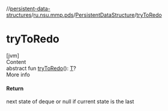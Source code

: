 //[persistent-data-structures](../../index.md)/[ru.nsu.mmp.pds](../index.md)/[PersistentDataStructure](index.md)/[tryToRedo](try-to-redo.md)



# tryToRedo  
[jvm]  
Content  
abstract fun [tryToRedo](try-to-redo.md)(): [T](index.md)?  
More info  


#### Return  


next state of deque or null if current state is the last

  



